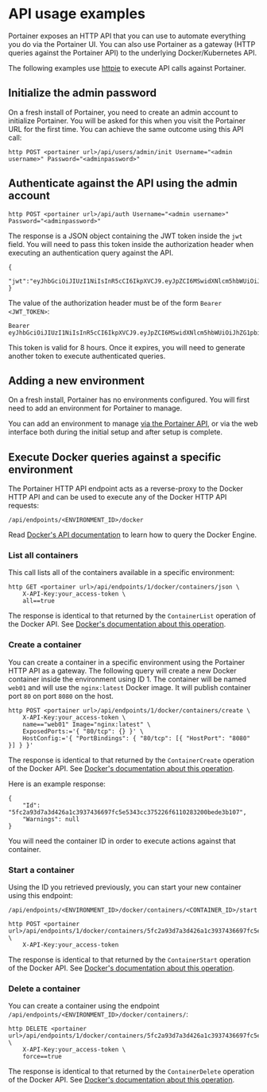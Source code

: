 # API usage examples

Portainer exposes an HTTP API that you can use to automate everything you do via the Portainer UI. You can also use Portainer as a gateway (HTTP queries against the Portainer API) to the underlying Docker/Kubernetes API.


The following examples use [httpie](https://httpie.org/) to execute API calls against Portainer.


## Initialize the admin password

On a fresh install of Portainer, you need to create an admin account to initialize Portainer. You will be asked for this when you visit the Portainer URL for the first time. You can achieve the same outcome using this API call:

```
http POST <portainer url>/api/users/admin/init Username="<admin username>" Password="<adminpassword>"
```

## Authenticate against the API using the admin account

```
http POST <portainer url>/api/auth Username="<admin username>" Password="<adminpassword>"
```

The response is a JSON object containing the JWT token inside the `jwt` field. You will need to pass this token inside the authorization header when executing an authentication query against the API.

```
{
  "jwt":"eyJhbGciOiJIUzI1NiIsInR5cCI6IkpXVCJ9.eyJpZCI6MSwidXNlcm5hbWUiOiJhZG1pbiIsInJvbGUiOjEsImV4cCI6MTQ5OTM3NjE1NH0.NJ6vE8FY1WG6jsRQzfMqeatJ4vh2TWAeeYfDhP71YEE"
}
```

The value of the authorization header must be of the form `Bearer <JWT_TOKEN>`:

```
Bearer eyJhbGciOiJIUzI1NiIsInR5cCI6IkpXVCJ9.eyJpZCI6MSwidXNlcm5hbWUiOiJhZG1pbiIsInJvbGUiOjEsImV4cCI6MTQ5OTM3NjE1NH0.NJ6vE8FY1WG6jsRQzfMqeatJ4vh2TWAeeYfDhP71YEE
```


This token is valid for 8 hours. Once it expires, you will need to generate another token to execute authenticated queries.


## Adding a new environment

On a fresh install, Portainer has no environments configured. You will first need to add an environment for Portainer to manage.

You can add an environment to manage [via the Portainer API](../admin/environments/add/api.md), or via the web interface both during the initial setup and after setup is complete.

## Execute Docker queries against a specific environment

The Portainer HTTP API endpoint acts as a reverse-proxy to the Docker HTTP API and can be used to execute any of the Docker HTTP API requests:

`/api/endpoints/<ENVIRONMENT_ID>/docker`


Read [Docker's API documentation](https://docs.docker.com/engine/api/) to learn how to query the Docker Engine.


### **List all containers**

This call lists all of the containers available in a specific environment:

```
http GET <portainer url>/api/endpoints/1/docker/containers/json \
    X-API-Key:your_access-token \
    all==true
```

The response is identical to that returned by the `ContainerList` operation of the Docker API. See [Docker's documentation about this operation](https://docs.docker.com/engine/api/v1.41/#operation/ContainerList).

### **Create a container**

You can create a container in a specific environment using the Portainer HTTP API as a gateway. The following query will create a new Docker container inside the environment using ID 1. The container will be named `web01` and will use the `nginx:latest` Docker image. It will publish container port `80` on port `8080` on the host.

```
http POST <portainer url>/api/endpoints/1/docker/containers/create \
    X-API-Key:your_access-token \
    name=="web01" Image="nginx:latest" \
    ExposedPorts:='{ "80/tcp": {} }' \
    HostConfig:='{ "PortBindings": { "80/tcp": [{ "HostPort": "8080" }] } }'
```

The response is identical to that returned by the `ContainerCreate` operation of the Docker API. See [Docker's documentation about this operation](https://docs.docker.com/engine/api/v1.41/#operation/ContainerCreate).

Here is an example response:

```
{
    "Id": "5fc2a93d7a3d426a1c3937436697fc5e5343cc375226f6110283200bede3b107",
    "Warnings": null
}
```

You will need the container ID in order to execute actions against that container.

### **Start a container**

Using the ID you retrieved previously, you can start your new container using this endpoint:

`/api/endpoints/<ENVIRONMENT_ID>/docker/containers/<CONTAINER_ID>/start`

```
http POST <portainer url>/api/endpoints/1/docker/containers/5fc2a93d7a3d426a1c3937436697fc5e5343cc375226f6110283200bede3b107/start \
    X-API-Key:your_access-token
```

The response is identical to that returned by the `ContainerStart` operation of the Docker API. See [Docker's documentation about this operation](https://docs.docker.com/engine/api/v1.41/#operation/ContainerStart).

### **Delete a container**

You can create a container using the endpoint `/api/endpoints/<ENVIRONMENT_ID>/docker/containers/`:

```
http DELETE <portainer url>/api/endpoints/1/docker/containers/5fc2a93d7a3d426a1c3937436697fc5e5343cc375226f6110283200bede3b107 \
    X-API-Key:your_access-token \
    force==true
```

The response is identical to that returned by the `ContainerDelete` operation of the Docker API. See [Docker's documentation about this operation](https://docs.docker.com/engine/api/v1.41/#operation/ContainerDelete).
